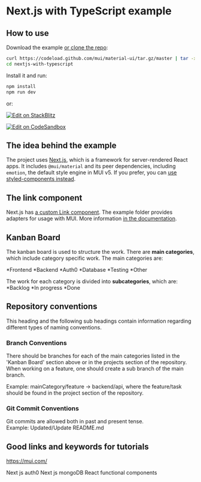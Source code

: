 # Next.js with TypeScript example

## How to use

Download the example [or clone the repo](https://github.com/mui/material-ui):

<!-- #default-branch-switch -->

```sh
curl https://codeload.github.com/mui/material-ui/tar.gz/master | tar -xz --strip=2  material-ui-master/examples/nextjs-with-typescript
cd nextjs-with-typescript
```

Install it and run:

```sh
npm install
npm run dev
```

or:

<!-- #default-branch-switch -->

[![Edit on StackBlitz](https://developer.stackblitz.com/img/open_in_stackblitz.svg)](https://stackblitz.com/github/mui/material-ui/tree/master/examples/nextjs-with-typescript)

[![Edit on CodeSandbox](https://codesandbox.io/static/img/play-codesandbox.svg)](https://codesandbox.io/s/github/mui/material-ui/tree/master/examples/nextjs-with-typescript)

## The idea behind the example

The project uses [Next.js](https://github.com/vercel/next.js), which is a framework for server-rendered React apps.
It includes `@mui/material` and its peer dependencies, including `emotion`, the default style engine in MUI v5. If you prefer, you can [use styled-components instead](https://mui.com/guides/interoperability/#styled-components).

## The link component

Next.js has [a custom Link component](https://nextjs.org/docs/api-reference/next/link).
The example folder provides adapters for usage with MUI.
More information [in the documentation](https://mui.com/guides/routing/#next-js).

## Kanban Board
The kanban board is used to structure the work. There are **main categories**, which include category specific work. 
The main categories are:

*Frontend
*Backend
*Auth0
*Database
*Testing
*Other


The work for each category is divided into **subcategories**, which are:
*Backlog
*In progress
*Done

## Repository conventions
This heading and the following sub headings contain information regarding different types of naming conventions.

### Branch Conventions
There should be branches for each of the main categories listed in the 'Kanban Board' section above or in the projects section of the repository. When working on a feature,
one should create a sub branch of the main branch.

Example: mainCategory/feature -> backend/api, where the feature/task should be found in the project section of the repository.


### Git Commit Conventions
Git commits are allowed both in past and present tense.  
Example: Updated/Update README.md


## Good links and keywords for tutorials
https://mui.com/

Next js auth0
Next js mongoDB
React functional components